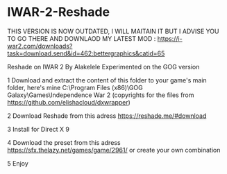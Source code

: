 # IWAR-2-Reshade

THIS VERSION IS NOW OUTDATED, I WILL MAITAIN IT BUT I ADVISE YOU TO GO THERE AND DOWNLAOD MY LATEST MOD : https://i-war2.com/downloads?task=download.send&id=462:bettergraphics&catid=65

Reshade on IWAR 2
By Alakelele
Experimented on the GOG version

1 Download and extract the content of this folder to your game's main folder, here's mine C:\Program Files (x86)\GOG Galaxy\Games\Independence War 2 (copyrights for the files from https://github.com/elishacloud/dxwrapper)

2 Download Reshade from this adress https://reshade.me/#download

3 Install for Direct X 9

4 Download the preset from this adress https://sfx.thelazy.net/games/game/2961/ or create your own combination

5 Enjoy

